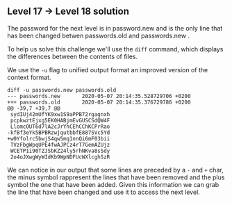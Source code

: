 ## Level 17 -> Level 18 solution

The password for the next level is in password.new and is the only line that has been changed betwen passwords.old and passwords.new .

To help us solve this challenge we'll use the `diff` command, which displays the differences between the contents of files.

We use the `-u` flag to unified output format an improved version of the context format.

```console
diff -u passwords.new passwords.old
--- passwords.new       2020-05-07 20:14:35.528729706 +0200
+++ passwords.old       2020-05-07 20:14:35.376729786 +0200
@@ -39,7 +39,7 @@
 sydIUj42mUfYK9xw1S9aPPB72rgagnxh
 pcpkwztEjxg5EK0HABjmEvGUSCSdQW4F
 LlomcOUT6d7lA2cJrYhCEhCChKCPrRao
-kfBf3eYk5BPBRzwjqutbbfE887SVc5Yd
+w0Yfolrc5bwjS4qw5mq1nnQi6mF03bii
 TVzFbgWpqUPE4fwAJPCz4rT7GemAZUjz
 WCETP1i90TZJSbKZ24ly5rhNKva8sSdy
 2o4oJXwgWyWIdKb9WpNDFUcWXlcghSzR
```
We can notice in our output that some lines are preceded by a `-` and `+` char, the minus symbol rappresent the lines that have been removed and the plus symbol the one that have been added.
Given this information we can grab the line that have been changed and use it to access the next level.

